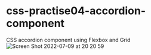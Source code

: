 # css-practise04-accordion-component
CSS accordion component using Flexbox and Grid
![Screen Shot 2022-07-09 at 20 20 59](https://user-images.githubusercontent.com/28096760/178116256-07714999-2f6d-4548-98bd-ef2c060a5211.png)
